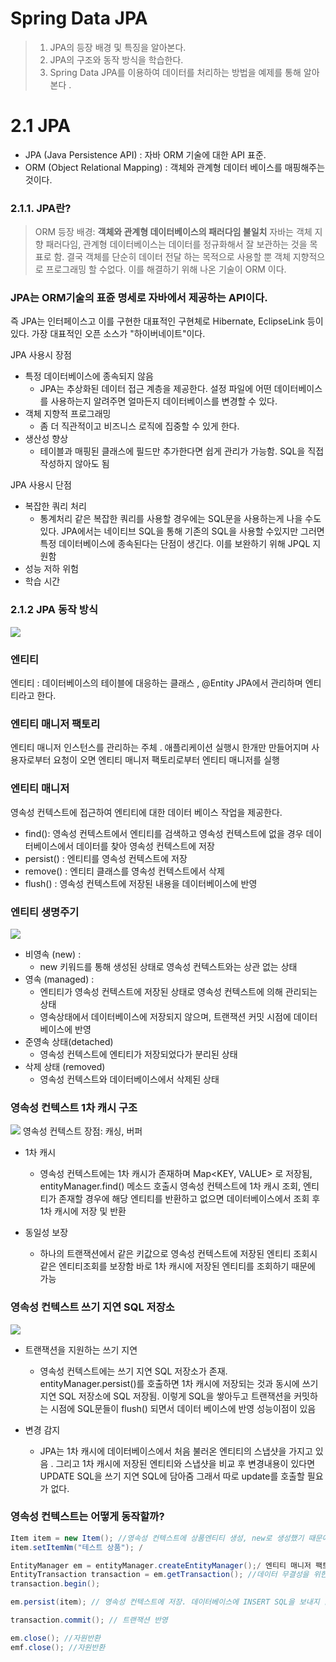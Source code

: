 # Spring Data JPA

>1. JPA의 등장 배경 및 특징을 알아본다.
>2. JPA의 구조와 동작 방식을 학습한다.
>3. Spring Data JPA를 이용하여 데이터를 처리하는 방법을 예제를 통해 알아본다 .

# 2.1 JPA
- JPA (Java Persistence API) : 자바 ORM 기술에 대한 API 표준.
- ORM (Object Relational Mapping) : 객체와 관계형 데이터 베이스를 매핑해주는 것이다.


### 2.1.1. JPA란?
> ORM 등장 배경: **객체와 관계형 데이터베이스의 패러다임 불일치**
> 자바는 객체 지향 패러다임, 관계형 데이터베이스는 데이터를 정규화해서 잘 보관하는 것을 목표로 함. 결국 객체를 단순히 데이터 전달
> 하는 목적으로 사용할 뿐 객체 지향적으로 프로그래밍 할 수없다. 이를 해결하기 위해 나온 기술이 ORM 이다.

### JPA는 ORM기술의 표쥰 명세로 자바에서 제공하는 API이다.
즉 JPA는 인터페이스고 이를 구현한 대표적인 구현체로 Hibernate, EclipseLink 등이 있다.
가장 대표적인 오픈 소스가 "하이버네이트"이다.

JPA 사용시 장점
- 특정 데이터베이스에 종속되지 않음
    - JPA는 추상화된 데이터 접근 계층을 제공한다. 설정 파일에 어떤 데이터베이스를 사용하는지 알려주면 얼마든지
      데이터베이스를 변경할 수 있다.
- 객체 지향적 프로그래밍
    - 좀 더 직관적이고 비즈니스 로직에 집중할 수 있게 한다.
- 생산성 향상
    - 테이블과 매핑된 클래스에 필드만 추가한다면 쉽게 관리가 가능함. SQL을 직접 작성하지 않아도 됨

JPA 사용시 단점
- 복잡한 쿼리 처리
    - 통계처리 같은 복잡한 쿼리를 사용할 경우에는 SQL문을 사용하는게 나을 수도 있다. JPA에서는 네이티브 SQL을 통해
      기존의 SQL을 사용할 수있지만 그러면 특정 데이터베이스에 종속된다는 단점이 생긴다. 이를 보완하기 위해 JPQL 지원함
- 성능 저하 위험
- 학습 시간

### 2.1.2 JPA 동작 방식
![](https://velog.velcdn.com/images/jinii/post/1aa39c32-5565-4b3a-abe6-05d72681b458/image.png)

### 엔티티
엔티티 : 데이터베이스의 테이블에 대응하는 클래스 , @Entity JPA에서 관리하며 엔티티라고 한다.

### 엔티티 매니저 팩토리
엔티티 매니저 인스턴스를 관리하는 주체 . 애플리케이션 실행시 한개만 만들어지며 사용자로부터 요청이 오면 엔티티 매니저 팩토리로부터 엔티티 매니저를 실행

### 엔티티 매니저
영속성 컨텍스트에 접근하여 엔티티에 대한 데이터 베이스 작업을 제공한다.
- find(): 영속성 컨텍스트에서 엔티티를 검색하고 영속성 컨텍스트에 없을 경우 데이터베이스에서 데이터를 찾아 영속성 컨텍스트에 저장
- persist() : 엔티티를 영속성 컨텍스트에 저장
- remove() : 엔티티 클래스를 영속성 컨텍스트에서 삭제
- flush() : 영속성 컨텍스트에 저장된 내용을 데이터베이스에 반영

### 엔티티 생명주기

![](https://velog.velcdn.com/images/jinii/post/67f005c8-55fe-421a-893a-b5e83a478d90/image.png)
- 비영속 (new) :
    - new 키워드를 통해 생성된 상태로 영속성 컨텍스트와는 상관 없는 상태
- 영속 (managed) :
    - 엔티티가 영속성 컨텍스트에 저장된 상태로 영속성 컨텍스트에 의해 관리되는 상태
    - 영속상태에서 데이터베이스에 저장되지 않으며, 트랜잭션 커밋 시점에 데이터베이스에 반영
- 준영속 상태(detached)
    - 영속성 컨텍스트에 엔티티가 저장되었다가 분리된 상태
- 삭제 상태 (removed)
    - 영속성 컨텍스트와 데이터베이스에서 삭제된 상태

### 영속성 컨텍스트 1차 캐시 구조
![](https://velog.velcdn.com/images/jinii/post/5b892eda-8afe-45b8-8c66-d5c9a99babf5/image.png)
영속성 컨텍스트 장점: 캐싱, 버퍼
- 1차 캐시
    - 영속성 컨텍스트에는 1차 캐시가 존재하며 Map<KEY, VALUE> 로 저장됨, entityManager.find() 메소드
      호출시 영속성 컨텍스트에 1차 캐시 조회, 엔티티가 존재할 경우에 해당 엔티티를 반환하고 없으면 데이터베이스에서 조회 후 1차 캐시에
      저장 및 반환

- 동일성 보장
    - 하나의 트랜잭션에서 같은 키값으로 영속성 컨텍스트에 저장된 엔티티 조회시 같은 엔티티조회를 보장함
      바로 1차 캐시에 저장된 엔티티를 조회하기 때문에 가능
### 영속성 컨텍스트 쓰기 지연 SQL 저장소
![](https://velog.velcdn.com/images/jinii/post/0b870acd-47d8-4f88-87b9-03e489f2793d/image.png)
- 트랜잭션을 지원하는 쓰기 지연
    - 영속성 컨텍스트에는 쓰기 지연 SQL 저장소가 존재. entityManager.persist()를 호출하면 1차 캐시에 저장되는 것과
      동시에 쓰기지연 SQL 저장소에 SQL 저장됨. 이렇게 SQL을 쌓아두고 트랜잭션을 커밋하는 시점에 SQL문들이 flush() 되면서 데이터 베이스에 반영
      성능이점이 있음

- 변경 감지
    - JPA는 1차 캐시에 데이터베이스에서 처음 불러온 엔티티의 스냅샷을 가지고 있음 . 그리고 1차 캐시에 저장된 엔티티와 스냅샷을 비교 후
      변경내용이 있다면 UPDATE SQL을 쓰기 지연 SQL에 담아줌 그래서 따로 update를 호출할 필요가 없다.

### 영속성 컨텍스트는 어떻게 동작할까?
```java
Item item = new Item(); //영속성 컨텍스트에 상품엔티티 생성, new로 생성했기 때문에 영속성과 관련이 없다. 
item.setItemNm("테스트 상품"); /

EntityManager em = entityManager.createEntityManager();/ 엔티티 매니저 팩토리로부터 엔티티매니저를 생성
EntityTransaction transaction = em.getTransaction(); //데이터 무결성을 위한 트랜잭션
transaction.begin();

em.persist(item); // 영속성 컨텍스트에 저장. 데이터베이스에 INSERT SQL을 보내지 않은 상태 

transaction.commit(); // 트랜잭션 반영

em.close(); //자원반환
emf.close(); //자원반환 
```
